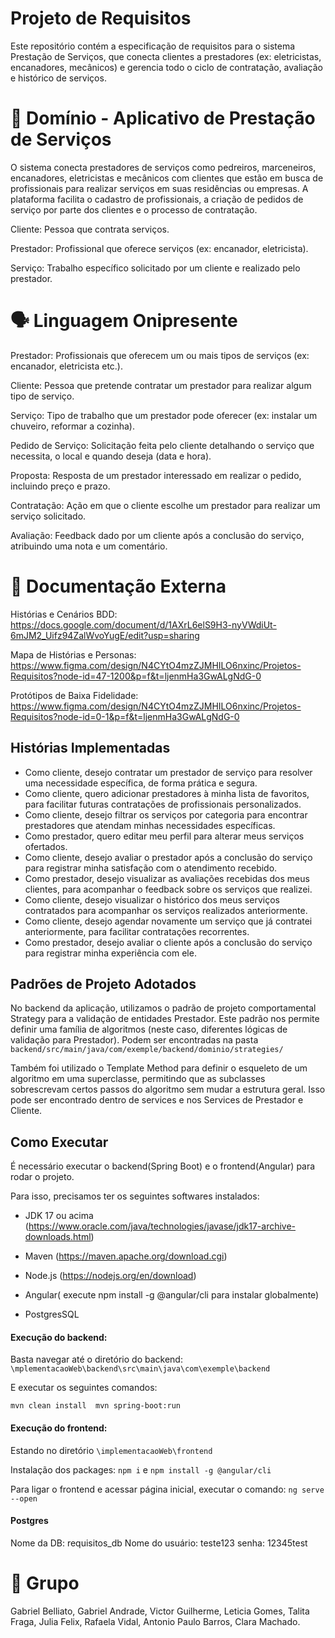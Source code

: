 # Projeto de Requisitos

Este repositório contém a especificação de requisitos para o sistema Prestação de Serviços, que conecta clientes a prestadores (ex: eletricistas, encanadores, mecânicos) e gerencia todo o ciclo de contratação, avaliação e histórico de serviços.

# 📖 Domínio - Aplicativo de Prestação de Serviços

O sistema conecta prestadores de serviços como pedreiros, marceneiros, encanadores, eletricistas e mecânicos com clientes que estão em busca de profissionais para realizar serviços em suas residências ou empresas. A plataforma facilita o cadastro de profissionais, a criação de pedidos de serviço por parte dos clientes e o processo de contratação.

Cliente: Pessoa que contrata serviços.

Prestador: Profissional que oferece serviços (ex: encanador, eletricista).

Serviço: Trabalho específico solicitado por um cliente e realizado pelo prestador.

# 🗣️ Linguagem Onipresente

Prestador: Profissionais que oferecem um ou mais tipos de serviços (ex: encanador, eletricista etc.).

Cliente: Pessoa que pretende contratar um prestador para realizar algum tipo de serviço.

Serviço: Tipo de trabalho que um prestador pode oferecer (ex: instalar um chuveiro, reformar a cozinha).

Pedido de Serviço: Solicitação feita pelo cliente detalhando o serviço que necessita, o local e quando deseja (data e hora).

Proposta: Resposta de um prestador interessado em realizar o pedido, incluindo preço e prazo.

Contratação: Ação em que o cliente escolhe um prestador para realizar um serviço solicitado.

Avaliação: Feedback dado por um cliente após a conclusão do serviço, atribuindo uma nota e um comentário.

# 🚀 Documentação Externa

Histórias e Cenários BDD: https://docs.google.com/document/d/1AXrL6elS9H3-nyVWdiUt-6mJM2_Uifz94ZalWvoYugE/edit?usp=sharing

Mapa de Histórias e Personas: https://www.figma.com/design/N4CYtO4mzZJMHILO6nxinc/Projetos-Requisitos?node-id=47-1200&p=f&t=ljenmHa3GwALgNdG-0

Protótipos de Baixa Fidelidade: https://www.figma.com/design/N4CYtO4mzZJMHILO6nxinc/Projetos-Requisitos?node-id=0-1&p=f&t=ljenmHa3GwALgNdG-0

## Histórias Implementadas 

- Como cliente, desejo contratar um prestador de serviço para resolver uma necessidade específica, de forma prática e segura.
- Como cliente, quero adicionar prestadores à minha lista de favoritos, para facilitar futuras contratações de profissionais personalizados.
- Como cliente, desejo filtrar os serviços por categoria para encontrar prestadores que atendam minhas necessidades específicas.
- Como prestador, quero editar meu perfil para alterar meus serviços ofertados.
- Como cliente, desejo avaliar o prestador após a conclusão do serviço para registrar minha satisfação com o atendimento recebido.
- Como prestador, desejo visualizar as avaliações recebidas dos meus clientes, para acompanhar o feedback sobre os serviços que realizei.
- Como cliente, desejo visualizar o histórico dos meus serviços contratados para acompanhar os serviços realizados anteriormente.
- Como cliente, desejo agendar novamente um serviço que já contratei anteriormente, para facilitar contratações recorrentes.
- Como prestador, desejo avaliar o cliente após a conclusão do serviço para registrar minha experiência com ele.


## Padrões de Projeto Adotados
No backend da aplicação, utilizamos o padrão de projeto comportamental Strategy para a validação de entidades Prestador. Este padrão nos permite definir uma família de algoritmos (neste caso, diferentes lógicas de validação para Prestador). Podem ser encontradas na pasta ``backend/src/main/java/com/exemple/backend/dominio/strategies/``

Também foi utilizado o Template Method para definir o esqueleto de um algoritmo em uma superclasse, permitindo que as subclasses sobrescrevam certos passos do algoritmo sem mudar a estrutura geral. Isso pode ser encontrado dentro de services e nos Services de Prestador e Cliente.


## Como Executar
É necessário executar o backend(Spring Boot) e o frontend(Angular) para rodar o projeto. 

Para isso, precisamos ter os seguintes softwares instalados:
- JDK 17 ou acima (https://www.oracle.com/java/technologies/javase/jdk17-archive-downloads.html)

- Maven (https://maven.apache.org/download.cgi)

- Node.js (https://nodejs.org/en/download)

- Angular( execute npm install -g @angular/cli para instalar globalmente)

- PostgresSQL 

####  Execução do backend:
	
 Basta navegar até o diretório do backend:
	``\mplementacaoWeb\backend\src\main\java\com\exemple\backend``
 
 E executar os seguintes comandos:

``
mvn clean install 
mvn spring-boot:run
``

#### Execução do frontend:

Estando no diretório 
		``\implementacaoWeb\frontend``

Instalação dos packages: ``npm i`` e ``npm install -g @angular/cli``

Para ligar o frontend e acessar página inicial, executar o comando: ``ng serve --open``


#### Postgres

Nome da DB: requisitos_db
Nome do usuário: teste123
senha: 12345test




# 👥 Grupo

Gabriel Belliato, Gabriel Andrade, Victor Guilherme, Leticia Gomes, Talita Fraga, Julia Felix, Rafaela Vidal, Antonio Paulo Barros, Clara Machado.
